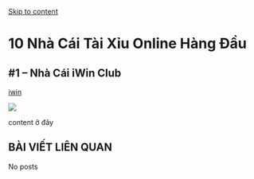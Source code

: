 [Skip to content](https://interna-technologies.com/#main)

# 10 Nhà Cái Tài Xỉu Online Hàng Đầu

## \#1 – Nhà Cái iWin Club

[iwin](https://jangosteve.com/)

![](https://interna-technologies.com/wp-content/uploads/2024/09/Banner_IWIN_1.png)

content ở đây

## BÀI VIẾT LIÊN QUAN

No posts